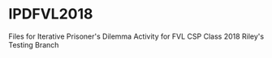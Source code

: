 # IPDFVL2018

Files for Iterative Prisoner's Dilemma Activity for FVL CSP Class 2018
Riley's Testing Branch
